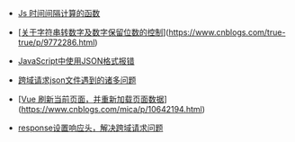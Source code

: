- [Js 时间间隔计算的函数](http://www.luyixian.cn/javascript_show_129853.aspx)

- [[关于字符串转数字及数字保留位数的控制](https://www.cnblogs.com/true-true/p/9772286.html)](https://www.cnblogs.com/true-true/p/9772286.html)
- [JavaScript中使用JSON格式报错](https://blog.csdn.net/yatuoche1765/article/details/80981291)

- [跨域请求json文件遇到的诸多问题](<https://www.jianshu.com/p/fcdcb010ad82>)

- [[Vue 刷新当前页面，并重新加载页面数据](https://www.cnblogs.com/mica/p/10642194.html)](https://www.cnblogs.com/mica/p/10642194.html)
- [response设置响应头，解决跨域请求问题](<https://blog.csdn.net/tg928600774/article/details/80325040>)


